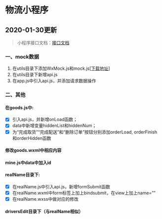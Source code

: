 # 物流小程序

## 2020-01-30更新
> 小程序接口文档：[接口文档](https://github.com/guaidoukx/wuliu/小程序接口.docx)
### 一、mock数据

1.	在utils目录下添加WxMock.js和mock.js[[下载地址](https://github.com/webx32/WxMock/tree/master/dist)]
2.  在utils目录下新增api.js
3.  在app.js中引入api.js，并添加请求数据操作

### 二、其他
#### 在goods.js中:
-   [x] 引入api.js，并新增onLoad函数；
-   [x] data中新增变量hiddenList和hiddenNum；
-   [x] 为“完成取货”“完成配送”和“删除订单”按钮分别添加orderLoad, orderFinish和orderHidden函数
#### 修改goods.wxml中相应内容
#### mine.js中data中加入id
#### realName目录下:
-   [x] 在realName.js中引入api.js，新增formSubmit函数
-   [x] 在realName.wxml中form标签上加上bindsubmit，在view上加上name=””
-   [x] 在realName.wxss中做对应的修改
#### driversEdit目录下（与realName相似）


